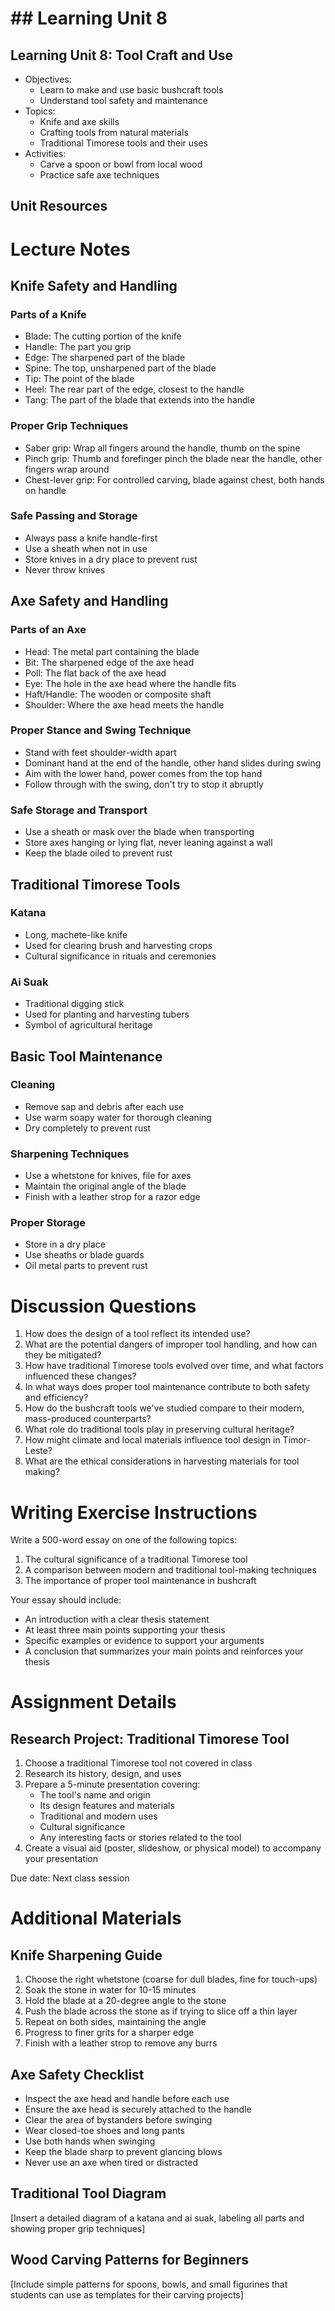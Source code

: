 # ## Learning Unit 8

## Learning Unit 8: Tool Craft and Use
- Objectives:
  * Learn to make and use basic bushcraft tools
  * Understand tool safety and maintenance
- Topics:
  * Knife and axe skills
  * Crafting tools from natural materials
  * Traditional Timorese tools and their uses
- Activities:
  * Carve a spoon or bowl from local wood
  * Practice safe axe techniques

## Unit Resources

# Lecture Notes

## Knife Safety and Handling

### Parts of a Knife
- Blade: The cutting portion of the knife
- Handle: The part you grip
- Edge: The sharpened part of the blade
- Spine: The top, unsharpened part of the blade
- Tip: The point of the blade
- Heel: The rear part of the edge, closest to the handle
- Tang: The part of the blade that extends into the handle

### Proper Grip Techniques
- Saber grip: Wrap all fingers around the handle, thumb on the spine
- Pinch grip: Thumb and forefinger pinch the blade near the handle, other fingers wrap around
- Chest-lever grip: For controlled carving, blade against chest, both hands on handle

### Safe Passing and Storage
- Always pass a knife handle-first
- Use a sheath when not in use
- Store knives in a dry place to prevent rust
- Never throw knives

## Axe Safety and Handling

### Parts of an Axe
- Head: The metal part containing the blade
- Bit: The sharpened edge of the axe head
- Poll: The flat back of the axe head
- Eye: The hole in the axe head where the handle fits
- Haft/Handle: The wooden or composite shaft
- Shoulder: Where the axe head meets the handle

### Proper Stance and Swing Technique
- Stand with feet shoulder-width apart
- Dominant hand at the end of the handle, other hand slides during swing
- Aim with the lower hand, power comes from the top hand
- Follow through with the swing, don't try to stop it abruptly

### Safe Storage and Transport
- Use a sheath or mask over the blade when transporting
- Store axes hanging or lying flat, never leaning against a wall
- Keep the blade oiled to prevent rust

## Traditional Timorese Tools

### Katana
- Long, machete-like knife
- Used for clearing brush and harvesting crops
- Cultural significance in rituals and ceremonies

### Ai Suak
- Traditional digging stick
- Used for planting and harvesting tubers
- Symbol of agricultural heritage

## Basic Tool Maintenance

### Cleaning
- Remove sap and debris after each use
- Use warm soapy water for thorough cleaning
- Dry completely to prevent rust

### Sharpening Techniques
- Use a whetstone for knives, file for axes
- Maintain the original angle of the blade
- Finish with a leather strop for a razor edge

### Proper Storage
- Store in a dry place
- Use sheaths or blade guards
- Oil metal parts to prevent rust

# Discussion Questions

1. How does the design of a tool reflect its intended use?
2. What are the potential dangers of improper tool handling, and how can they be mitigated?
3. How have traditional Timorese tools evolved over time, and what factors influenced these changes?
4. In what ways does proper tool maintenance contribute to both safety and efficiency?
5. How do the bushcraft tools we've studied compare to their modern, mass-produced counterparts?
6. What role do traditional tools play in preserving cultural heritage?
7. How might climate and local materials influence tool design in Timor-Leste?
8. What are the ethical considerations in harvesting materials for tool making?

# Writing Exercise Instructions

Write a 500-word essay on one of the following topics:

1. The cultural significance of a traditional Timorese tool
2. A comparison between modern and traditional tool-making techniques
3. The importance of proper tool maintenance in bushcraft

Your essay should include:
- An introduction with a clear thesis statement
- At least three main points supporting your thesis
- Specific examples or evidence to support your arguments
- A conclusion that summarizes your main points and reinforces your thesis

# Assignment Details

## Research Project: Traditional Timorese Tool

1. Choose a traditional Timorese tool not covered in class
2. Research its history, design, and uses
3. Prepare a 5-minute presentation covering:
   - The tool's name and origin
   - Its design features and materials
   - Traditional and modern uses
   - Cultural significance
   - Any interesting facts or stories related to the tool
4. Create a visual aid (poster, slideshow, or physical model) to accompany your presentation

Due date: Next class session

# Additional Materials

## Knife Sharpening Guide

1. Choose the right whetstone (coarse for dull blades, fine for touch-ups)
2. Soak the stone in water for 10-15 minutes
3. Hold the blade at a 20-degree angle to the stone
4. Push the blade across the stone as if trying to slice off a thin layer
5. Repeat on both sides, maintaining the angle
6. Progress to finer grits for a sharper edge
7. Finish with a leather strop to remove any burrs

## Axe Safety Checklist

- Inspect the axe head and handle before each use
- Ensure the axe head is securely attached to the handle
- Clear the area of bystanders before swinging
- Wear closed-toe shoes and long pants
- Use both hands when swinging
- Keep the blade sharp to prevent glancing blows
- Never use an axe when tired or distracted

## Traditional Tool Diagram

[Insert a detailed diagram of a katana and ai suak, labeling all parts and showing proper grip techniques]

## Wood Carving Patterns for Beginners

[Include simple patterns for spoons, bowls, and small figurines that students can use as templates for their carving projects]